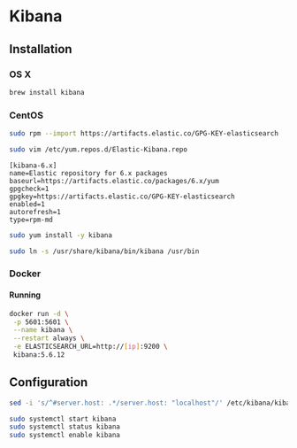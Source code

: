 # Kibana

## Installation

### OS X

```sh
brew install kibana
```

### CentOS

```sh
sudo rpm --import https://artifacts.elastic.co/GPG-KEY-elasticsearch
```

```sh
sudo vim /etc/yum.repos.d/Elastic-Kibana.repo
```

```repo
[kibana-6.x]
name=Elastic repository for 6.x packages
baseurl=https://artifacts.elastic.co/packages/6.x/yum
gpgcheck=1
gpgkey=https://artifacts.elastic.co/GPG-KEY-elasticsearch
enabled=1
autorefresh=1
type=rpm-md
```

```sh
sudo yum install -y kibana
```

```sh
sudo ln -s /usr/share/kibana/bin/kibana /usr/bin
```

### Docker

#### Running

```sh
docker run -d \
 -p 5601:5601 \
 --name kibana \
 --restart always \
 -e ELASTICSEARCH_URL=http://[ip]:9200 \
 kibana:5.6.12
```

## Configuration

```sh
sed -i 's/^#server.host: .*/server.host: "localhost"/' /etc/kibana/kibana.yml
```

```sh
sudo systemctl start kibana
sudo systemctl status kibana
sudo systemctl enable kibana
```
